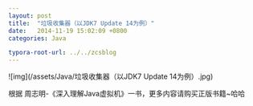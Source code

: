 ```yaml
---
layout: post
title:  "垃圾收集器（以JDK7 Update 14为例）"
date:   2014-11-19 15:02:09 +0800
categories: Java

typora-root-url: ../../zcsblog
---
```


![img](/assets/Java/垃圾收集器（以JDK7 Update 14为例）.jpg)

根据  周志明-《深入理解Java虚拟机》一书，更多内容请购买正版书籍~哈哈